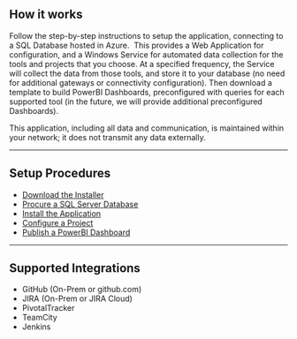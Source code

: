 ## How it works
Follow the step-by-step instructions to setup the application, connecting to a SQL Database hosted in Azure.  This provides a Web Application for configuration, and a Windows Service for automated data collection for the tools and projects that you choose.  At a specified frequency, the Service will collect the data from those tools, and store it to your database (no need for additional gateways or connectivity configuration).  Then download a template to build PowerBI Dashboards, preconfigured with queries for each supported tool (in the future, we will provide additional preconfigured Dashboards).

This application, including all data and communication, is maintained within your network; it does not transmit any data externally.

---

## Setup Procedures
- <a href="mailto:admin@hiveapps.io?subject=HivePro: Evaluation Request&body=Please sent me a link to download the HivePro Installer.">Download the Installer</a>
- [Procure a SQL Server Database](Procure-a-SQL-Server-Database.md)
- [Install the Application](Install.md)
- [Configure a Project](Install.md#add-a-project)
- [Publish a PowerBI Dashboard](Publish-PowerBI-Dashboard.md)

---

## Supported Integrations
- GitHub (On-Prem or github.com)
- JIRA (On-Prem or JIRA Cloud)
- PivotalTracker
- TeamCity
- Jenkins
